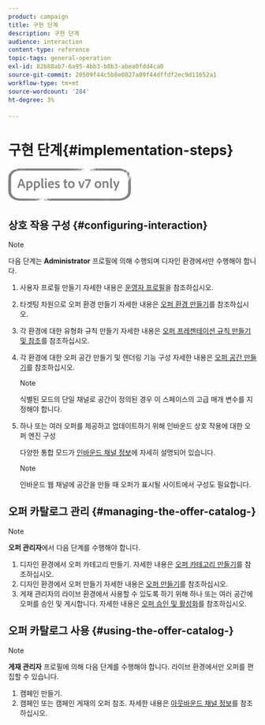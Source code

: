 ```yaml
---
product: campaign
title: 구현 단계
description: 구현 단계
audience: interaction
content-type: reference
topic-tags: general-operation
exl-id: 82b88ab7-6a95-4bb3-b8b3-abea0fdd4ca0
source-git-commit: 20509f44c5b8e0827a09f44dffdf2ec9d11652a1
workflow-type: tm+mt
source-wordcount: '284'
ht-degree: 3%

---
```


# 구현 단계{#implementation-steps}

![](../../assets/v7-only.svg)

## 상호 작용 구성 {#configuring-interaction}

>[!NOTE]
>
>다음 단계는 **Administrator** 프로필에 의해 수행되며 디자인 환경에서만 수행해야 합니다.

1. 사용자 프로필 만들기 자세한 내용은 [운영자 프로필](../../interaction/using/operator-profiles.md)을 참조하십시오.
1. 타겟팅 차원으로 오퍼 환경 만들기 자세한 내용은 [오퍼 환경 만들기](../../interaction/using/live-design-environments.md#creating-an-offer-environment)를 참조하십시오.
1. 각 환경에 대한 유형화 규칙 만들기 자세한 내용은 [오퍼 프레젠테이션 규칙 만들기 및 참조](../../interaction/using/managing-offer-presentation.md#creating-and-referencing-an-offer-presentation-rule)를 참조하십시오.
1. 각 환경에 대한 오퍼 공간 만들기 및 렌더링 기능 구성 자세한 내용은 [오퍼 공간 만들기](../../interaction/using/creating-offer-spaces.md)를 참조하십시오.

   >[!NOTE]
   >
   >식별된 모드의 단일 채널로 공간이 정의된 경우 이 스페이스의 고급 매개 변수를 지정해야 합니다.

1. 하나 또는 여러 오퍼를 제공하고 업데이트하기 위해 인바운드 상호 작용에 대한 오퍼 엔진 구성

   다양한 통합 모드가 [인바운드 채널 정보](../../interaction/using/about-inbound-channels.md)에 자세히 설명되어 있습니다.

   >[!NOTE]
   >
   >인바운드 웹 채널에 공간을 만들 때 오퍼가 표시될 사이트에서 구성도 필요합니다.

## 오퍼 카탈로그 관리 {#managing-the-offer-catalog-}

>[!NOTE]
>
>**오퍼 관리자**&#x200B;에서 다음 단계를 수행해야 합니다.

1. 디자인 환경에서 오퍼 카테고리 만들기. 자세한 내용은 [오퍼 카테고리 만들기](../../interaction/using/creating-offer-categories.md)를 참조하십시오.
1. 디자인 환경에서 오퍼 만들기 자세한 내용은 [오퍼 만들기](../../interaction/using/creating-an-offer.md)를 참조하십시오.
1. 게재 관리자의 라이브 환경에서 사용할 수 있도록 하기 위해 하나 또는 여러 공간에 오퍼를 승인 및 게시합니다. 자세한 내용은 [오퍼 승인 및 활성화](../../interaction/using/approving-and-activating-an-offer.md)를 참조하십시오.

## 오퍼 카탈로그 사용 {#using-the-offer-catalog-}

>[!NOTE]
>
>**게재 관리자** 프로필에 의해 다음 단계를 수행해야 합니다. 라이브 환경에서만 오퍼를 편집할 수 있습니다.

1. 캠페인 만들기.
1. 캠페인 또는 캠페인 게재의 오퍼 참조. 자세한 내용은 [아웃바운드 채널 정보](../../interaction/using/about-outbound-channels.md)를 참조하십시오.
